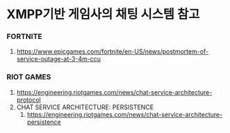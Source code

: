 XMPP기반 게임사의 채팅 시스템 참고
===============

### FORTNITE
1. https://www.epicgames.com/fortnite/en-US/news/postmortem-of-service-outage-at-3-4m-ccu
 
### RIOT GAMES
1. https://engineering.riotgames.com/news/chat-service-architecture-protocol
1. CHAT SERVICE ARCHITECTURE: PERSISTENCE
	1. https://engineering.riotgames.com/news/chat-service-architecture-persistence